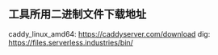 ## 工具所用二进制文件下载地址

caddy_linux_amd64: https://caddyserver.com/download
dig: https://files.serverless.industries/bin/

